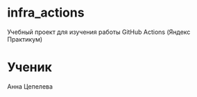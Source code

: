 # infra_actions
Учебный проект для изучения работы GitHub Actions (Яндекс Практикум)

# Ученик
Анна Цепелева
